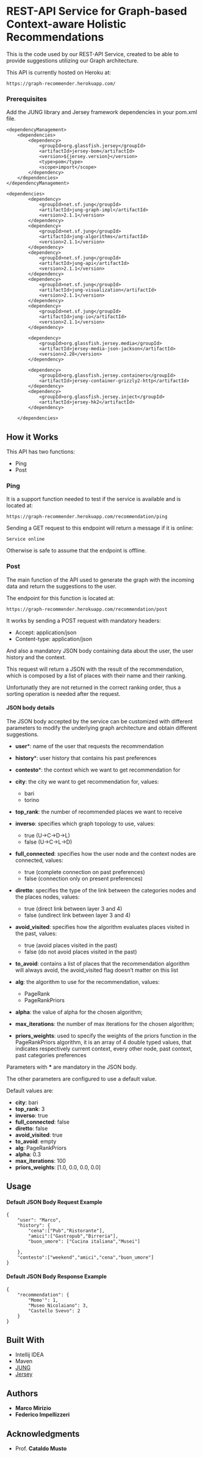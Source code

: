 # REST-API Service for Graph-based Context-aware Holistic Recommendations

This is the code used by our REST-API Service, created to be able to provide suggestions utilizing our Graph architecture.

This API is currently hosted on Heroku at:
```
https://graph-recommender.herokuapp.com/
```

### Prerequisites

Add the JUNG library and Jersey framework dependencies in your pom.xml file.
```
<dependencyManagement>
    <dependencies>
        <dependency>
            <groupId>org.glassfish.jersey</groupId>
            <artifactId>jersey-bom</artifactId>
            <version>${jersey.version}</version>
            <type>pom</type>
            <scope>import</scope>
        </dependency>
    </dependencies>
</dependencyManagement>

<dependencies>
        <dependency>
            <groupId>net.sf.jung</groupId>
            <artifactId>jung-graph-impl</artifactId>
            <version>2.1.1</version>
        </dependency>
        <dependency>
            <groupId>net.sf.jung</groupId>
            <artifactId>jung-algorithms</artifactId>
            <version>2.1.1</version>
        </dependency>
        <dependency>
            <groupId>net.sf.jung</groupId>
            <artifactId>jung-api</artifactId>
            <version>2.1.1</version>
        </dependency>
        <dependency>
            <groupId>net.sf.jung</groupId>
            <artifactId>jung-visualization</artifactId>
            <version>2.1.1</version>
        </dependency>
        <dependency>
            <groupId>net.sf.jung</groupId>
            <artifactId>jung-io</artifactId>
            <version>2.1.1</version>
        </dependency>
        
        <dependency>
            <groupId>org.glassfish.jersey.media</groupId>
            <artifactId>jersey-media-json-jackson</artifactId>
            <version>2.28</version>
        </dependency>

        <dependency>
            <groupId>org.glassfish.jersey.containers</groupId>
            <artifactId>jersey-container-grizzly2-http</artifactId>
        </dependency>
        <dependency>
            <groupId>org.glassfish.jersey.inject</groupId>
            <artifactId>jersey-hk2</artifactId>
        </dependency>

    </dependencies>
```

## How it Works

This API has two functions:
* Ping
* Post

### Ping

It is a support function needed to test if the service is available and is located at:
        
```
https://graph-recommender.herokuapp.com/recommendation/ping
```

Sending a GET request to this endpoint will return a message if it is online:
```
Service online
```
Otherwise is safe to assume that the endpoint is offline.

### Post

The main function of the API used to generate the graph with the incoming data and return the suggestions to the user.

The endpoint for this function is located at:
```
https://graph-recommender.herokuapp.com/recommendation/post
```

It works by sending a POST request with mandatory headers:

* Accept: application/json
* Content-type: application/json

And also a mandatory JSON body containing data about the user, the user history and the context.

This request will return a JSON with the result of the recommendation, which is composed by a list of places with their name and their ranking.

Unfortunatly they are not returned in the correct ranking order, thus a sorting operation is needed after the request.

#### JSON body details

The JSON body accepted by the service can be customized with different parameters to modify the underlying graph architecture and obtain different suggestions.

* **user***: name of the user that requests the recommendation
* **history***: user history that contains his past preferences
* **contesto***: the context which we want to get recommendation for

* **city**: the city we want to get recommendation for, values:
   * bari
   * torino
      
* **top_rank**: the number of recommended places we want to receive

* **inverso**: specifies which graph topology to use, values:
   * true (U->C->D->L)
   * false (U->C->L->D)
* **full_connected**: specifies how the user node and the context nodes are connected, values:
   * true (complete connection on past preferences)
   * false (connection only on present preferences)


* **diretto**: specifies the type of the link between the categories nodes and the places nodes, values:
   * true (direct link between layer 3 and 4)
   * false (undirect link between layer 3 and 4)

* **avoid_visited**: specifies how the algorithm evaluates places visited in the past, values:
   * true (avoid places visited in the past)
   * false (do not avoid places visited in the past)

* **to_avoid**: contains a list of places that the recommendation algorithm will always avoid, the avoid_visited flag doesn’t matter on this list
* **alg**: the algorithm to use for the recommendation, values:
   * PageRank
   * PageRankPriors

* **alpha**: the value of alpha for the chosen algorithm;
* **max_iterations**: the number of max iterations for the chosen algorithm;
* **priors_weights**: used to specify the weights of the priors function in the PageRankPriors algorithm, it is an array of 4 double typed values, that indicates respectively current context, every other node, past context, past categories preferences


Parameters with __*__ are mandatory in the JSON body.

The other parameters are configured to use a default value.

Default values are:
* **city**: bari
* **top_rank**: 3
* **inverso**: true
* **full_connected**: false
* **diretto**: false
* **avoid_visited**: true
* **to_avoid**: empty
* **alg**: PageRankPriors
* **alpha**: 0.3
* **max_iterations**: 100
* **priors_weights**: [1.0, 0.0, 0.0, 0.0]

## Usage

#### Default JSON Body Request Example

```
{
	"user": "Marco",
	"history": {
		"cena":["Pub","Ristorante"],
		"amici":["Gastropub","Birreria"],
		"buon_umore": ["Cucina italiana","Musei"]
		
	},
	"contesto":["weekend","amici","cena","buon_umore"]
}
```

#### Default JSON Body Response Example
```
{
    "recommendation": {
        "Momo'": 1,
        "Museo Nicolaiano": 3,
        "Castello Svevo": 2
    }
}
```
        

## Built With

* Intellij IDEA
* Maven
* [JUNG](https://github.com/jrtom/jung)
* [Jersey](https://jersey.github.io/)

## Authors

* **Marco Mirizio**
* **Federico Impellizzeri**


## Acknowledgments

* Prof. **Cataldo Musto**
